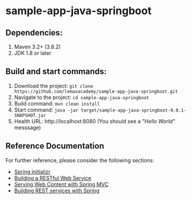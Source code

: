 # sample-app-java-springboot
## Dependencies:
1. Maven 3.2+ (3.8.2)
2. JDK 1.8 or later

## Build and start commands:
1. Download the project: ```git clone https://github.com/lemaxacademy/sample-app-java-springboot.git```
2. Navigate to the project: ```cd sample-app-java-springboot``` 
3. Build command: ```mvn clean install```
4. Start command: ```java -jar target/sample-app-java-springboot-0.0.1-SNAPSHOT.jar```
5. Health URL: http://localhost:8080 (You should see a *"Hello World"* messsage)

## Reference Documentation
For further reference, please consider the following sections:

* [Spring initializr](https://start.spring.io/)
* [Building a RESTful Web Service](https://spring.io/guides/gs/rest-service/)
* [Serving Web Content with Spring MVC](https://spring.io/guides/gs/serving-web-content/)
* [Building REST services with Spring](https://spring.io/guides/tutorials/rest/)

